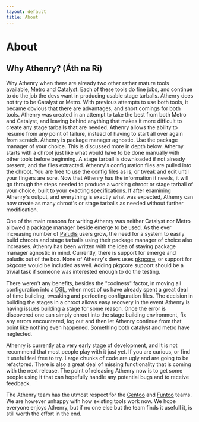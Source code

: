 ```yaml
---
layout: default
title: About 
---
```


About
======

Why Athenry? (Áth na Rí)
------------------------

Why Athenry when there are already two other rather mature tools available,
[Metro](http://github.com/funtoo/metro/tree/master) and
[Catalyst](http://www.gentoo.org/proj/en/releng/catalyst/). Each of these tools
do fine jobs, and continue to do the job the devs want in producing usable
stage tarballs. Athenry does not try to be Catalyst or Metro. With previous
attempts to use both tools, it became obvious that there are advantages, and
short comings for both tools. Athenry was created in an attempt to take the
best from both Metro and Catalyst, and leaving behind anything that makes it
more difficult to create any stage tarballs that are needed. Athenry allows the
ability to resume from any point of failure, instead of having to start all
over again from scratch. Athenry is package manager agnostic. Use the package
manager of your choice. This is discussed more in depth below. Atherny starts
with a chroot just like what would have to be done manually with other tools
before beginning. A stage tarball is downloaded if not already present, and the
files extracted.  Athenry's configuration files are pulled into the chroot. You
are free to use the config files as is, or tweak and edit until your fingers
are sore. Now that Athenry has the information it needs, it will go through the
steps needed to produce a working chroot or stage tarball of your choice, built
to your exacting specifications. If after examining Athenry's output, and
everything is exactly what was expected, Athenry can now create as many
chroot's or stage tarballs as needed without further modification.

One of the main reasons for writing Athenry was neither Catalyst nor Metro
allowed a package manager beside emerge to be used. As the ever increasing
number of [Paludis](http://paludis.pioto.org/) users grow, the need for a
system to easily build chroots and stage tarballs using their package manager
of choice also increases. Athenry has been written with the idea of staying
package manager agnostic in mind.  Currently, there is support for emerge and
paludis out of the box. None of Athenry's devs uses
[pkgcore](http://www.pkgcore.org/trac/pkgcore), or support for pkgcore would be
included as well.  Adding pkgcore support should be a trivial task if someone
was interested enough to do the testing.

There weren't any benefits, besides the "coolness" factor, in moving all
configuration into a
[DSL](http://en.wikipedia.org/wiki/Domain-specific_language), when most of us
have already spent a great deal of time building, tweaking and perfecting
configuration files. The decision in building the stages in a chroot allows
easy recovery in the event Athenry is having issues building a stage for some
reason. Once the error is discovered one can simply chroot into the stage
building environment, fix any errors encountered, log out and then let Athenry
continue from that point like nothing even happened. Something both catalyst
and metro have neglected.

Athenry is currently at a very early stage of development, and It is not
recommend that most people play with it just yet. If you are curious, or find
it useful feel free to try. Large chunks of code are ugly and are going to be
refactored. There is also a great deal of missing functionality that is coming
with the next release.  The point of releasing Athenry now is to get some
people using it that can hopefully handle any potential bugs and to receive
feedback.

The Athenry team has the utmost respect for the [Gentoo](http://www.gentoo.org)
and [Funtoo](http://www.funtoo.org) teams. We are however unhappy with how
existing tools work now. We hope everyone enjoys Athenry, but if no one else
but the team finds it usefull it, is still worth the effort in the end.
